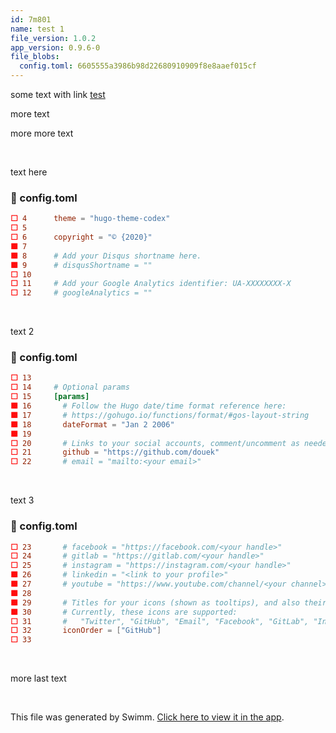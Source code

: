 ```yaml
---
id: 7m801
name: test 1
file_version: 1.0.2
app_version: 0.9.6-0
file_blobs:
  config.toml: 6605555a3986b98d22680910909f8e8aaef015cf
---
```


some text with link [test](test.lo97l.sw.md)

more text

more more text

<br/>

text here
<!-- NOTE-swimm-snippet: the lines below link your snippet to Swimm -->
### 📄 config.toml
```toml
⬜ 4      theme = "hugo-theme-codex" 
⬜ 5      
⬜ 6      copyright = "© {2020}"
🟩 7      
🟩 8      # Add your Disqus shortname here.
🟩 9      # disqusShortname = ""
⬜ 10     
⬜ 11     # Add your Google Analytics identifier: UA-XXXXXXXX-X
⬜ 12     # googleAnalytics = "" 
```

<br/>

text 2
<!-- NOTE-swimm-snippet: the lines below link your snippet to Swimm -->
### 📄 config.toml
```toml
⬜ 13     
⬜ 14     # Optional params
⬜ 15     [params]
🟩 16       # Follow the Hugo date/time format reference here: 
🟩 17       # https://gohugo.io/functions/format/#gos-layout-string
🟩 18       dateFormat = "Jan 2 2006"
🟩 19     
⬜ 20       # Links to your social accounts, comment/uncomment as needed. Icons will be displayed for those specified.
⬜ 21       github = "https://github.com/douek"
⬜ 22       # email = "mailto:<your email>"
```

<br/>

text 3
<!-- NOTE-swimm-snippet: the lines below link your snippet to Swimm -->
### 📄 config.toml
```toml
⬜ 23       # facebook = "https://facebook.com/<your handle>"
⬜ 24       # gitlab = "https://gitlab.com/<your handle>"
⬜ 25       # instagram = "https://instagram.com/<your handle>"
🟩 26       # linkedin = "<link to your profile>"
🟩 27       # youtube = "https://www.youtube.com/channel/<your channel>"
🟩 28       
🟩 29       # Titles for your icons (shown as tooltips), and also their display order.
🟩 30       # Currently, these icons are supported: 
⬜ 31       #   "Twitter", "GitHub", "Email", "Facebook", "GitLab", "Instagram", "LinkedIn", "YouTube"
⬜ 32       iconOrder = ["GitHub"]
⬜ 33     
```

<br/>

more last text

<br/>

This file was generated by Swimm. [Click here to view it in the app](http://localhost:5000/repos/Z2l0aHViJTNBJTNBYmxvZyUzQSUzQWRvdWVr/docs/7m801).